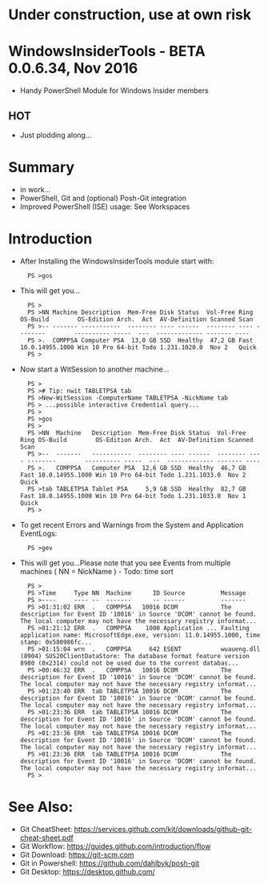 # Under construction, use at own risk

# WindowsInsiderTools - BETA 0.0.6.34, Nov 2016

+ Handy PowerShell Module for Windows Insider members

## HOT

+ Just plodding along...

# Summary

+ in work...
+ PowerShell, Git and (optional) Posh-Git integration
+ Improved PowerShell (ISE) usage: See Workspaces

# Introduction

+ After Installing the WindowsInsiderTools module start with:

        PS >gos

+ This will get you...
    
        PS >
        PS >NN Machine Description  Mem-Free Disk Status  Vol-Free Ring OS-Build        OS-Edition Arch.  Act  AV-Definition Scanned Scan 
        PS >-- ------- -----------  -------- ---- ------  -------- ---- --------        ---------- -----  ---  ------------- ------- ---- 
        PS >.  COMPPSA Computer PSA  13,0 GB SSD  Healthy  47,2 GB Fast 10.0.14955.1000 Win 10 Pro 64-bit Todo 1.231.1020.0  Nov 2   Quick
        PS >

+ Now start a WitSession to another machine...
    
        PS >
        PS ># Tip: nwit TABLETPSA tab
        PS >New-WitSession -ComputerName TABLETPSA -NickName tab
        PS > ...possible interactive Credential query...
        PS >
        PS >gos
        PS >
        PS >NN  Machine   Description  Mem-Free Disk Status  Vol-Free Ring OS-Build        OS-Edition Arch.  Act  AV-Definition Scanned Scan 
        PS >--  -------   -----------  -------- ---- ------  -------- ---- --------        ---------- -----  ---  ------------- ------- ---- 
        PS >.   COMPPSA   Computer PSA  12,6 GB SSD  Healthy  46,7 GB Fast 10.0.14955.1000 Win 10 Pro 64-bit Todo 1.231.1033.0  Nov 2   Quick
        PS >tab TABLETPSA Tablet PSA     5,9 GB SSD  Healthy  82,7 GB Fast 10.0.14955.1000 Win 10 Pro 64-bit Todo 1.231.1033.0  Nov 1   Quick
        PS >

+ To get recent Errors and Warnings from the System and Application EventLogs:

        PS >gev

+ This will get you...Please note that you see Events from multiple machines ( NN = NickName ) - Todo: time sort
    
        PS >
        PS >Time     Type NN  Machine      ID Source          Message                                                                                                                                   
        PS >----     ---- --  -------      -- ------          -------                                                                                                                                   
        PS >01:31:02 ERR  .   COMPPSA   10016 DCOM            The description for Event ID '10016' in Source 'DCOM' cannot be found.  The local computer may not have the necessary registry informat...
        PS >01:21:12 ERR  .   COMPPSA    1000 Application ... Faulting application name: MicrosoftEdge.exe, version: 11.0.14955.1000, time stamp: 0x580986fc...                                         
        PS >01:15:04 wrn  .   COMPPSA     642 ESENT           wuaueng.dll (8904) SUS20ClientDataStore: The database format feature version 8980 (0x2314) could not be used due to the current databas...
        PS >00:46:32 ERR  .   COMPPSA   10016 DCOM            The description for Event ID '10016' in Source 'DCOM' cannot be found.  The local computer may not have the necessary registry informat...
        PS >01:23:40 ERR  tab TABLETPSA 10016 DCOM            The description for Event ID '10016' in Source 'DCOM' cannot be found.  The local computer may not have the necessary registry informat...
        PS >01:23:36 ERR  tab TABLETPSA 10016 DCOM            The description for Event ID '10016' in Source 'DCOM' cannot be found.  The local computer may not have the necessary registry informat...
        PS >01:23:36 ERR  tab TABLETPSA 10016 DCOM            The description for Event ID '10016' in Source 'DCOM' cannot be found.  The local computer may not have the necessary registry informat...
        PS >01:23:36 ERR  tab TABLETPSA 10016 DCOM            The description for Event ID '10016' in Source 'DCOM' cannot be found.  The local computer may not have the necessary registry informat...
        PS >

# See Also:

+ Git CheatSheet: https://services.github.com/kit/downloads/github-git-cheat-sheet.pdf
+ Git Workflow: https://guides.github.com/introduction/flow
+ Git Download: https://git-scm.com
+ Git in Powershell: https://github.com/dahlbyk/posh-git
+ Git Desktop: https://desktop.github.com/
